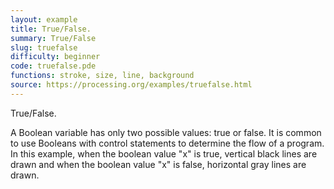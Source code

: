 ```yaml
---
layout: example
title: True/False.
summary: True/False
slug: truefalse
difficulty: beginner
code: truefalse.pde
functions: stroke, size, line, background
source: https://processing.org/examples/truefalse.html
---
```


True/False. 

 A Boolean variable has only two possible values: true or false. It is common to use Booleans with control statements to determine the flow of a program. In this example, when the boolean value "x" is true, vertical black lines are drawn and when the boolean value "x" is false, horizontal gray lines are drawn.
